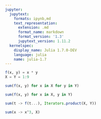 ```yaml
---
jupyter:
  jupytext:
    formats: ipynb,md
    text_representation:
      extension: .md
      format_name: markdown
      format_version: '1.3'
      jupytext_version: 1.11.2
  kernelspec:
    display_name: Julia 1.7.0-DEV
    language: julia
    name: julia-1.7
---
```


```julia
f(x, y) = x * y
X = Y = 1:9
```

```julia
sum(f(x, y) for x in X for y in Y)
```

```julia
sum(f(x, y) for x in X, y in Y)
```

```julia
sum(t -> f(t...), Iterators.product(X, Y))
```

```julia
sum(x -> x^3, X)
```

```julia

```
